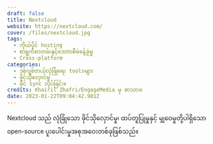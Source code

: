 ```yaml
---
draft: false
title: Nextcloud
website: https://nextcloud.com/
cover: /files/nextcloud.jpg
tags:
  - ကိုယ်ပိုင် hosting
  - စာရွက်စာတမ်းနှင့်ဒေတာစီမံခန့်ခွဲမှု
  - Cross-platform
categories:
  - ဒစ်ဂျစ်တယ်လုံခြုံရေး toolsများ
  - ဖိုင်သိုလှောင်မှု
  - ဖိုင် sync လုပ်ခြင်း။
credits: Khairil Zhafri/EngageMedia မှ စာသား။
date: 2023-01-22T09:04:42.901Z
---
```

Nextcloud သည် လုံခြုံသော ဖိုင်သိုလှောင်မှု၊ ထပ်တူပြုမှုနှင့် မျှဝေမှုတို့ပါရှိသော open-source ပူးပေါင်းမှုအစုအဝေးတစ်ခုဖြစ်သည်။